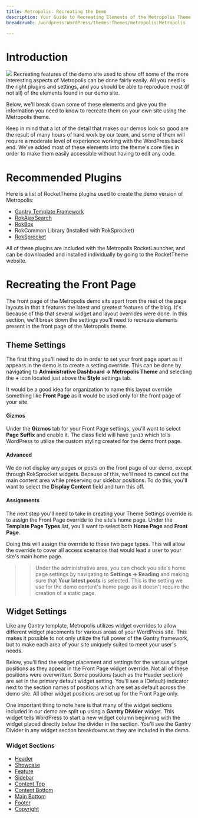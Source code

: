 ```yaml
---
title: Metropolis: Recreating the Demo
description: Your Guide to Recreating Elements of the Metropolis Theme for WordPress
breadcrumb: /wordpress:WordPress/themes:Themes/metropolis:Metropolis

---
```


Introduction
=====
![][metropolis]
Recreating features of the demo site used to show off some of the more interesting aspects of Metropolis can be done fairly easily. All you need is the right plugins and settings, and you should be able to reproduce most (if not all) of the elements found in our demo site. 

Below, we'll break down some of these elements and give you the information you need to know to recreate them on your own site using the Metropolis theme.

Keep in mind that a lot of the detail that makes our demos look so good are the result of many hours of hard work by our team, and some of them will require a moderate level of experience working with the WordPress back end. We've added most of these elements into the theme's core files in order to make them easily accessible without having to edit any code.

Recommended Plugins
=====
Here is a list of RocketTheme plugins used to create the demo version of Metropolis:

* [Gantry Template Framework][gantry]
* [RokAjaxSearch][rokajaxsearch]
* [RokBox][rokbox]
* RokCommon Library (Installed with RokSprocket)
* [RokSprocket][roksprocket]

All of these plugins are included with the Metropolis RocketLauncher, and can be downloaded and installed individually by going to the RocketTheme website.

Recreating the Front Page
=====
The front page of the Metropolis demo sits apart from the rest of the page layouts in that it features the latest and greatest features of the blog. It's because of this that several widget and layout overrides were done. In this section, we'll break down the settings you'll need to recreate elements present in the front page of the Metropolis theme.

Theme Settings
-----
The first thing you'll need to do in order to set your front page apart as it appears in the demo is to create a setting override. This can be done by navigating to **Administrative Dashboard -> Metropolis Theme** and selecting the **+** icon located just above the **Style** settings tab. 

It would be a good idea for organization to name this layout override something like **Front Page** as it would be used only for the front page of your site.

#### Gizmos
Under the **Gizmos** tab for your Front Page settings, you'll want to select **Page Suffix** and enable it. The class field will have `jun13` which tells WordPress to utilize the custom styling created for the demo front page.

#### Advanced
We do not display any pages or posts on the front page of our demo, except through RokSprocket widgets. Because of this, we'll need to cancel out the main content area while preserving our sidebar positions. To do this, you'll want to select the **Display Content** field and turn this off.

#### Assignments
The next step you'll need to take in creating your Theme Settings override is to assign the Front Page override to the site's home page. Under the **Template Page Types** list, you'll want to select both **Home Page** and **Front Page**.

Doing this will assign the override to these two page types. This will allow the override to cover all access scenarios that would lead a user to your site's main home page.

>> Under the administrative area, you can check you site's home page settings by navigating to **Settings -> Reading** and making sure that **Your latest posts** is selected. This is the setting we use for the demo content's home page as it doesn't require the creation of a static page.

Widget Settings
-----
Like any Gantry template, Metropolis utilizes widget overrides to allow different widget placements for various areas of your WordPress site. This makes it possible to not only utilize the full power of the Gantry framework, but to make each area of your site uniquely suited to meet your user's needs.

Below, you'll find the widget placement and settings for the various widget positions as they appear in the Front Page widget override. Not all of these positions were overwritten. Some positions (such as the Header section) are set in the primary default widget setting. You'll see a (Default) indicator next to the section names of positions which are set as default across the demo site. All other widget positions are set up for the Front Page only.

One important thing to note here is that many of the widget sections included in our demo are split up using a **Gantry Divider** widget. This widget tells WordPress to start a new widget column beginning with the widget placed directly below the divider in the section. You'll see the Gantry Divider in any widget section breakdowns as they are included in the demo.

### Widget Sections

* [Header][header]
* [Showcase][showcase]
* [Feature][feature]
* [Sidebar][sidebar]
* [Content Top][contenttop]
* [Content Bottom][contentbottom]
* [Main Bottom][mainbottom]
* [Footer][footer]
* [Copyright][copyright]

[gantry]: http://gantry-framework.org/download
[rokajaxsearch]: http://www.rockettheme.com/wordpress-downloads/plugins/free/2624-rokajaxsearch
[rokbox]: http://www.rockettheme.com/wordpress-downloads/plugins/free/2625-rokbox
[roksprocket]: http://www.rockettheme.com/wordpress-downloads/plugins/free/3228-roksprocket
[metropolis]: assets/wp_metropolis.jpeg
[roksprocket]: ../../plugins/roksprocket/
[faq]: faq.md
[menu]: ../../start/menu.md
[override]: http://gantry-framework.org/documentation/wordpress/configure/
[header]: demo_header.md
[showcase]: demo_showcase.md
[feature]: demo_feature.md
[sidebar]: demo_sidebar.md
[contenttop]: demo_content_top.md
[contentbottom]: demo_content_bottom.md
[mainbottom]: demo_mainbottom.md
[footer]: demo_footer.md
[copyright]: demo_copyright.md